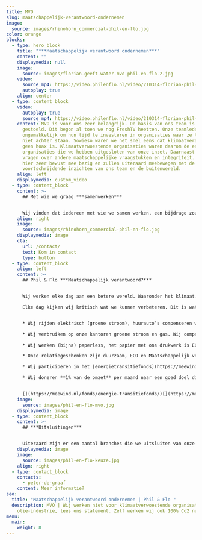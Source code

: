 ```yaml
---
title: MVO
slug: maatschappelijk-verantwoord-ondernemen
image:
  source: images/rhinohorn_commercial-phil-en-flo.jpg
color: orange
blocks:
  - type: hero_block
    title: "***Maatschappelijk verantwoord ondernemen***"
    content: ""
    displaymedia: null
    image:
      source: images/florian-geeft-water-mvo-phil-en-flo-2.jpg
    video:
      source_mp4: https://video.philenflo.nl/video/210314-florian-phil-en-flo-Phil-en-Flo.mp4
      autoplay: true
    align: center
  - type: content_block
    video:
      autoplay: true
      source_mp4: https://video.philenflo.nl/video/210314-florian-phil-en-flo-Phil-en-Flo.mp4
    content: MVO is voor ons zeer belangrijk. De basis van ons team is hierop
      gestoeld. Dit begon al toen we nog FreshTV heetten. Onze teamleden worden
      ongemakkelijk om hun tijd te investeren in organisaties waar ze totaal
      niet achter staan. Sowieso waren we het snel eens dat klimaatverandering
      geen hoax is. Klimaatverwoestende organisaties waren daarom de eerste
      organisaties die we hebben uitgesloten van onze inzet. Daarnaast kwamen er
      vragen over andere maatschappelijke vraagstukken en integriteit. We zijn
      hier zeer bewust mee bezig en zullen uiteraard meebewegen met de
      voortschrijdende inzichten van ons team en de buitenwereld.
    align: left
    displaymedia: custom_video
  - type: content_block
    content: >-
      ## Met wie we graag ***samenwerken***


      Wij vinden dat iedereen met wie we samen werken, een bijdrage zou kunnen leveren aan het verbeteren van de wereld. Dit betekent dat wij de keuze maken om te werken voor klimaatvriendelijke organisaties, integere organisaties en organisaties die de gezondheid van mensen zeer serieus nemen.
    align: right
    image:
      source: images/rhinohorn_commercial-phil-en-flo.jpg
    displaymedia: image
    cta:
      url: /contact/
      text: Kom in contact
      type: button
  - type: content_block
    align: left
    content: >-
      ## Phil & Flo ***Maatschappelijk verantwoord?***


      Wij werken elke dag aan een betere wereld. Waaronder het klimaat.

      Elke dag kijken wij kritisch wat we kunnen verbeteren. Dit is wat we nu al doen:


      * Wij rijden elektrisch (groene stroom), huurauto’s compenseren we via [Treesforall](<https://treesforall.nl/compenseer-co2](https://treesforall.nl/compenseer-co2/>).

      * Wij verbruiken op onze kantoren groene stroom en gas. Wij compenseren dit (extra) via [Loyaltree](https://loyaltree.nl/).

      * Wij werken (bijna) paperless, het papier met ons drukwerk is ECO papier/ CO2 neutraal.

      * Onze relatiegeschenken zijn duurzaam, ECO en Maatschappelijk verantwoord <https://join-the-pipe.org/>

      * Wij participeren in het [energietransitiefonds](https://meewind.nl/fonds/energie-transitiefonds/).

      * Wij doneren **1% van de omzet** per maand naar een goed doel die we met ons team uitkiezen. Donaties tot op heden: Het vergeten Kind, Stichting Vluchteling, Stichting Zwerfjongeren, Free A Girl...


      [](https://meewind.nl/fonds/energie-transitiefonds/)[](https://meewind.nl/fonds/zeewind-bestaande-parken/)Ook spreken we ons uit voor een duurzame wereld, zie de post van [Peter de Graaf op LinkedIn](https://www.linkedin.com/posts/peterdegraaf1_marketing-klimaatverandering-onlinemedia-activity-6623877199214727168-Wwo8)
    image:
      source: images/phil-en-flo-mvo.jpg
    displaymedia: image
  - type: content_block
    content: >-
      ## ***Uitsluitingen***


      Uiteraard zijn er een aantal branches die we uitsluiten van onze creativiteit; Olie industrie, Tabak industrie, Olie verwerkende industrie, Beleggings-instituten die meer dan 20% investeren in Olie/ wapen aandelen, Wapen industrie, Plastic (op oliebasis) verwerkende industrie (als er alternatieven zijn), Greenwashing (het laten lijken dat je duurzaam bent, maar dit niet bent), Politieke partijen zonder goed antwoord op duurzaamheid, ethiek en vluchtelingenbeleid.
    displaymedia: image
    image:
      source: images/phil-en-flo-keuze.jpg
    align: right
  - type: contact_block
    contacts:
      - peter-de-graaf
    content: Meer informatie?
seo:
  title: "Maatschappelijk verantwoord ondernemen | Phil & Flo "
  description: MVO | Wij werken niet voor klimaatverwoestende organisaties zoals
    olie-industrie, lees ons statement. Zelf werken wij ook 100% Co2 neutraal.
menu:
  main:
    weight: 8
---
```

